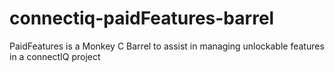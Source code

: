 # connectiq-paidFeatures-barrel
PaidFeatures is a Monkey C Barrel to assist in managing unlockable features in a connectIQ project
